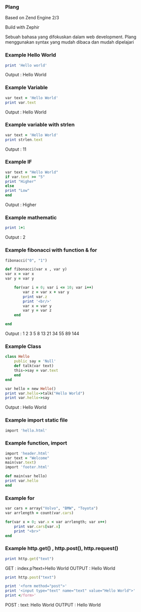### Plang
Based on Zend Engine 2/3

Build with Zephir

Sebuah bahasa yang difokuskan dalam web development. Plang menggunakan syntax yang mudah dibaca dan mudah dipelajari

### Example Hello World
```ruby
print 'Hello world'
```
Output : Hello World

### Example Variable

```ruby
var text = 'Hello World'
print var.text
```
Output : Hello World

### Example variable with strlen
```ruby
var text = 'Hello World'
print strlen.text
```
Output : 11

### Example IF

```ruby
var text = "Hello World"
if var.text >= "5"
print "Higher"
else
print "Low"
end
```
Output : Higher

### Example mathematic
```ruby
print 1+1
```
Output : 2

### Example fibonacci with function & for

```ruby
fibonacci("0", "1")

def fibonacci(var x , var y)
var x = var x
var y = var y

    for(var i = 0; var i <= 10; var i++)
        var z = var x + var y
        print var.z
        print '<br/>'
        var x = var y    
        var y = var z     
    end

end
```

Output :
1
2
3
5
8
13
21
34
55
89
144

### Example Class
```ruby
class Hello
    public say = 'Null'
    def talk(var text)
    this->say = var.text
    end
end

var hello = new Hello()
print var.hello->talk("Hello World")
print var.hello->say
```
Output : Hello World

### Example import static file
```ruby
import 'hello.html'
```
### Example function, import
```ruby
import 'header.html'
var text = "Welcome"
main(var.text)
import 'footer.html'

def main(var hello)
print var.hello
end
```
### Example for
```ruby
var cars = array("Volvo", "BMW", "Toyota")
var arrlength = count(var.cars)

for(var x = 0; var.x < var arrlength; var x++)
    print var.cars[var.x]
    print "<br>"
end
```

### Example http.get() , http.post(), http.request()
```ruby
print http.get("text")
```
GET : index.p?text=Hello World
OUTPUT : Hello World

```ruby
print http.post("text")

print '<form method="post">'
print '<input type="text" name="text" value="Hello World">'
print </form>'
```
POST : text: Hello World
OUTPUT : Hello World